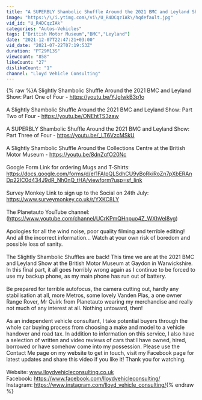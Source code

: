 ```yaml
---
title: "A SUPERBLY Shambolic Shuffle Around the 2021 BMC and Leyland Show: Part Four of Four"
image: "https:\/\/i.ytimg.com\/vi\/U_R4DCqzIAk\/hqdefault.jpg"
vid_id: "U_R4DCqzIAk"
categories: "Autos-Vehicles"
tags: ["British Motor Museum","BMC","Leyland"]
date: "2021-12-07T22:47:21+03:00"
vid_date: "2021-07-22T07:19:53Z"
duration: "PT29M13S"
viewcount: "858"
likeCount: "27"
dislikeCount: "1"
channel: "Lloyd Vehicle Consulting"
---
```

{% raw %}A Slightly Shambolic Shuffle Around the 2021 BMC and Leyland Show: Part One of Four - <a rel="nofollow" target="blank" href="https://youtu.be/YJgIwkB3p1o">https://youtu.be/YJgIwkB3p1o</a><br /><br />A Slightly Shambolic Shuffle Around the 2021 BMC and Leyland Show: Part Two of Four - <a rel="nofollow" target="blank" href="https://youtu.be/ONEhtTS3zaw">https://youtu.be/ONEhtTS3zaw</a><br /><br />A SUPERBLY Shambolic Shuffle Around the 2021 BMC and Leyland Show: Part Three of Four - <a rel="nofollow" target="blank" href="https://youtu.be/_LT6VzcMSkU">https://youtu.be/_LT6VzcMSkU</a><br /><br />A Slightly Shambolic Shuffle Around the Collections Centre at the British Motor Museum - <a rel="nofollow" target="blank" href="https://youtu.be/8dnZqfO20Nc">https://youtu.be/8dnZqfO20Nc</a><br /><br />Google Form Link for ordering Mugs and T-Shirts: <a rel="nofollow" target="blank" href="https://docs.google.com/forms/d/e/1FAIpQLSdhCU9yBoRkiRoZn7pXbERAnDp22IC0d434J9dR_Nh0nQ_tHA/viewform?usp=sf_link">https://docs.google.com/forms/d/e/1FAIpQLSdhCU9yBoRkiRoZn7pXbERAnDp22IC0d434J9dR_Nh0nQ_tHA/viewform?usp=sf_link</a><br /><br />Survey Monkey Link to sign up to the Social on 24th July: <a rel="nofollow" target="blank" href="https://www.surveymonkey.co.uk/r/YXKC8LY">https://www.surveymonkey.co.uk/r/YXKC8LY</a><br /><br />The Planetauto YouTube channel:<br />(<a rel="nofollow" target="blank" href="https://www.youtube.com/channel/UCrKPmQHnpuo4Z_WXhVeI8vg)">https://www.youtube.com/channel/UCrKPmQHnpuo4Z_WXhVeI8vg)</a><br /><br />Apologies for all the wind noise, poor quality filming and terrible editing! And all the incorrect information... Watch at your own risk of boredom and possible loss of sanity.<br /><br />The Slightly Shambolic Shuffles are back! This time we are at the 2021 BMC and Leyland Show at the British Motor Museum at Gaydon in Warwickshire. In this final part, it all goes horribly wrong again as I continue to be forced to use my backup phone, as my main phone has run out of battery.<br /><br />Be prepared for terrible autofocus, the camera cutting out, hardly any stabilisation at all, more Metros, some lovely Vanden Plas, a one owner Range Rover, Mr Quirk from Planetauto wearing my merchandise and really not much of any interest at all. Nothing untoward, then!<br /><br />As an independent vehicle consultant, I take potential buyers through the whole car buying process from choosing a make and model to a vehicle handover and road tax. In addition to information on this service, I also have a selection of written and video reviews of cars that I have owned, hired, borrowed or have somehow come into my possession. Please use the Contact Me page on my website to get in touch, visit my Facebook page for latest updates and share this video if you like it! Thank you for watching. <br /><br />Website: www.lloydvehicleconsulting.co.uk<br />Facebook: <a rel="nofollow" target="blank" href="https://www.facebook.com/lloydvehicleconsulting/">https://www.facebook.com/lloydvehicleconsulting/</a><br />Instagram: <a rel="nofollow" target="blank" href="https://www.instagram.com/lloyd_vehicle_consulting/">https://www.instagram.com/lloyd_vehicle_consulting/</a>{% endraw %}
